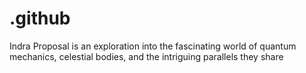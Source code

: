 # .github
Indra Proposal is an exploration into the fascinating world of quantum mechanics, celestial bodies, and the intriguing parallels they share
